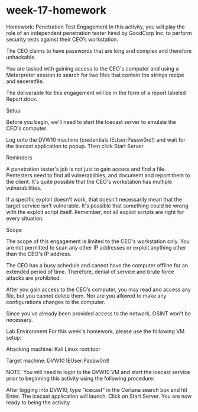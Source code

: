 # week-17-homework

Homework: Penetration Test Engagement
In this activity, you will play the role of an independent penetration tester hired by GoodCorp Inc. to perform security tests against their CEO’s workstation.


The CEO claims to have passwords that are long and complex and therefore unhackable.


You are tasked with gaining access to the CEO's computer and using a Meterpreter session to search for two files that contain the strings recipe and seceretfile.


The deliverable for this engagement will be in the form of a report labeled Report.docx.



Setup

Before you begin, we'll need to start the Icecast server to emulate the CEO's computer.

Log onto the DVW10 machine (credentials IEUser:Passw0rd!) and wait for the Icecast application to popup.
Then click Start Server.




Reminders


A penetration tester's job is not just to gain access and find a file. Pentesters need to find all vulnerabilities, and document and report them to the client. It's quite possible that the CEO's workstation has multiple vulnerabilities.


If a specific exploit doesn't work, that doesn't necessarily mean that the target service isn't vulnerable. It's possible that something could be wrong with the exploit script itself. Remember, not all exploit scripts are right for every situation.



Scope


The scope of this engagement is limited to the CEO's workstation only. You are not permitted to scan any other IP addresses or exploit anything other than the CEO's IP address.


The CEO has a busy schedule and cannot have the computer offline for an extended period of time. Therefore, denial of service and brute force attacks are prohibited.


After you gain access to the CEO’s computer, you may read and access any file, but you cannot delete them. Nor are you allowed to make any configurations changes to the computer.


Since you've already been provided access to the network, OSINT won't be necessary.



Lab Environment
For this week's homework, please use the following VM setup:

Attacking machine: Kali Linux root:toor

Target machine: DVW10 IEUser:Passw0rd!


NOTE: You will need to login to the DVW10 VM and start the icecast service prior to beginning this activity using the following procedure:

After logging into DVW10, type "icecast" in the Cortana search box and hit Enter.
The icecast application will launch.
Click on Start Server.
You are now ready to being the activity.
